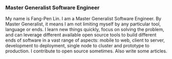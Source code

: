 ### Master Generalist Software Engineer

My name is Fang-Pen Lin. I am a Master Generalist Software Engineer. By Master Generalist, it means I am not limiting myself by any particular tool, language or ends. I learn new things quickly, focus on solving the problem, and can leverage different available open source tools to build different ends of software in a vast range of aspects: mobile to web, client to server, development to deployment, single node to cluster and prototype to production. I contribute to open source sometimes. Also write some articles.
